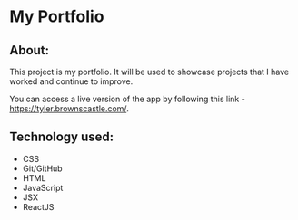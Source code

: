 #   My Portfolio

##  About:
This project is my portfolio.  It will be used to showcase projects that I have worked and continue to improve. 

You can access a live version of the app by following this link - https://tyler.brownscastle.com/.  

##  Technology used:

*   CSS
*   Git/GitHub
*   HTML
*   JavaScript
*   JSX
*   ReactJS